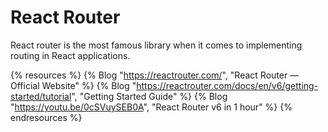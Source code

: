 # React Router

React router is the most famous library when it comes to implementing routing in React applications.

{% resources %}
  {% Blog "https://reactrouter.com/", "React Router — Official Website" %}
  {% Blog "https://reactrouter.com/docs/en/v6/getting-started/tutorial", "Getting Started Guide" %}
  {% Blog "https://youtu.be/0cSVuySEB0A", "React Router v6 in 1 hour" %}
{% endresources %}
